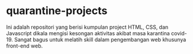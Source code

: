 # quarantine-projects
Ini adalah repositori yang berisi kumpulan project HTML, CSS, dan Javascript dikala mengisi kesongan aktivitas akibat masa karantina covid-19. Sangat bagus untuk melatih skill dalam pengembangan web khusunya front-end web.
